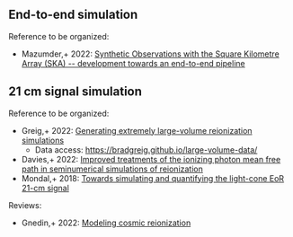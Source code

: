 ## End-to-end simulation
Reference to be organized:
* Mazumder,+ 2022: [Synthetic Observations with the Square Kilometre Array (SKA) -- development towards an end-to-end pipeline](https://ui.adsabs.harvard.edu/abs/2022arXiv221104302M)


## 21 cm signal simulation
Reference to be organized:
* Greig,+ 2022: [Generating extremely large-volume reionization simulations](https://ui.adsabs.harvard.edu/abs/2022MNRAS.516.5588G)
  * Data access: https://bradgreig.github.io/large-volume-data/
* Davies,+ 2022: [Improved treatments of the ionizing photon mean free path in seminumerical simulations of reionization](https://ui.adsabs.harvard.edu/abs/2022MNRAS.514.1302D)
* Mondal,+ 2018: [Towards simulating and quantifying the light-cone EoR 21-cm signal](https://ui.adsabs.harvard.edu/abs/2018MNRAS.474.1390M)

Reviews:
* Gnedin,+ 2022: [Modeling cosmic reionization](https://ui.adsabs.harvard.edu/abs/2022LRCA....8....3G)
